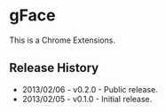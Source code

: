 # gFace

This is a Chrome Extensions.

## Release History

+ 2013/02/06 - v0.2.0 - Public release.
+ 2013/02/05 - v0.1.0 - Initial release.
